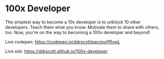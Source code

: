 # 100x Developer

The simplest way to become a 10x developer is to unblock 10 other developers. Teach them what you know. Motivate them to share with others, too. Now, you're on the way to becoming a 100x developer and beyond!

Live codepen: https://codepen.io/ddrscott/pen/poPRywL

Live site: https://ddrscott.github.io/100x-developer
